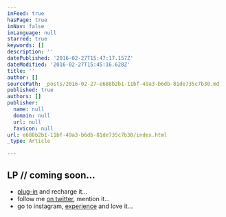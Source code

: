 ```yaml
---
inFeed: true
hasPage: true
inNav: false
inLanguage: null
starred: true
keywords: []
description: ''
datePublished: '2016-02-27T15:47:17.157Z'
dateModified: '2016-02-27T15:45:16.628Z'
title: ''
author: []
sourcePath: _posts/2016-02-27-e688b2b1-11bf-49a3-b6db-81de735c7b30.md
published: true
authors: []
publisher:
  name: null
  domain: null
  url: null
  favicon: null
url: e688b2b1-11bf-49a3-b6db-81de735c7b30/index.html
_type: Article

---
```

## LP // coming soon... 

* [plug-in][0] and recharge it... 
* follow me [on twitter][1], mention it... 
* go to instagram, [experience][2] and love it...

[0]: http://j.mp/hakimfriends
[1]: http://twitter.com/hakimcallier
[2]: http://instagram.com/hakimcallier
